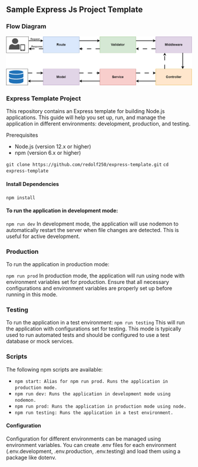 ## Sample Express Js Project Template

### Flow Diagram
![Flow](https://github.com/redolf250/express-template/blob/main/template.png)

### Express Template Project
This repository contains an Express template for building Node.js applications. This guide will help you set up, run, and manage the application in different environments: development, production, and testing.

Prerequisites
- Node.js (version 12.x or higher)
- npm (version 6.x or higher)

`git clone https://github.com/redolf250/express-template.git`
`cd express-template`

#### Install Dependencies
`npm install`

#### To run the application in development mode:
`npm run dev`
In development mode, the application will use nodemon to automatically restart the server when file changes are detected. This is useful for active development.

### Production
To run the application in production mode:

`npm run prod`
In production mode, the application will run using node with environment variables set for production. Ensure that all necessary configurations and environment variables are properly set up before running in this mode.

### Testing
To run the application in a test environment:
`npm run testing`
This will run the application with configurations set for testing. This mode is typically used to run automated tests and should be configured to use a test database or mock services.

### Scripts
The following npm scripts are available:

- `npm start: Alias for npm run prod. Runs the application in production mode.`
- `npm run dev: Runs the application in development mode using nodemon.`
- `npm run prod: Runs the application in production mode using node.`
- `npm run testing: Runs the application in a test environment.`

#### Configuration
Configuration for different environments can be managed using environment variables. You can create .env files for each environment (.env.development, .env.production, .env.testing) and load them using a package like dotenv.

